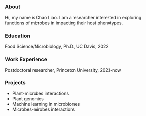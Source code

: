 ### About
Hi, my name is Chao Liao. I am a researcher interested in exploring functions of microbes in impacting their host phenotypes.     

### Education
Food Science/Microbiology, Ph.D., UC Davis, 2022

### Work Experience
Postdoctoral researcher, Princeton University, 2023-now

### Projects
- Plant-microbes interactions
- Plant genomics
- Machine learning in microbiomes
- Microbes-mirobes interactions  
